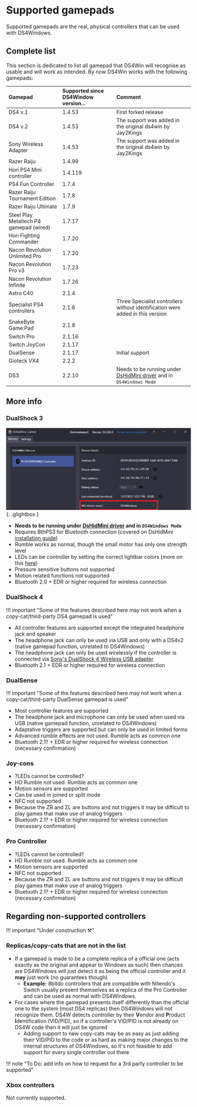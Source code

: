# Supported gamepads

Supported gamepads are the real, physical controllers that can be used with DS4Windows.

## Complete list

This section is dedicated to list all gamepad that DS4Win will recognise as usable and will work as intended. By now DS4Win works with the following gamepads:

| Gamepad | Supported since DS4Window version... | Comment |
| :--- | :--- | :--- |
DS4 v.1 | 1.4.53 | First forked release |
DS4 v.2	| 1.4.53 | The support was added in the original ds4win by Jay2Kings |
Sony Wireless Adapter | 1.4.53 | The support was added in the original ds4win by Jay2Kings
Razer Raiju  | 1.4.99 |
Hori PS4 Mini controller  | 1.4.119  |	
PS4 Fun Controller | 1.7.4	 |
Razer Raiju Tournament Edition | 1.7.8 |	
Razer Raiju Ultimate | 1.7.9	
Steel Play Metaltech P4 gamepad (wired) | 1.7.17 |
Hori Fighting Commander | 1.7.20 |
Nacon Revolution Unlimited Pro | 1.7.20 |
Nacon Revolution Pro v3 | 1.7.23 |
Nacon Revolution Infinite | 1.7.26 |
Astro C40 | 2.1.4 |
Specialist PS4 controllers | 2.1.6 | Three Specialist controllers without identification were added in this version|
SnakeByte Game:Pad | 2.1.8 |
Switch Pro | 2.1.16 |
Switch JoyCon | 2.1.17 |
DualSense | 2.1.17 | Initial support |
Gioteck VX4 | 2.2.2 |
DS3 | 	2.2.10 | Needs to be running under [DsHidMini driver](https://github.com/ViGEm/DsHidMini) and in `DS4Windows Mode` | 

## More info

### DualShock 3

![DS3DS4M](images/DS3DS4M.png){: .glightbox }  

- **Needs to be running under [DsHidMini driver](https://github.com/ViGEm/DsHidMini) and in `DS4Windows Mode`**
- Requires BthPS3 for Bluetooth connection (covered on DsHidMini [installation guide](https://vigem.org/projects/DsHidMini/How-to-Install/))
- Rumble works as normal, though the small motor has only one strength level
- LEDs can be controller by setting the correct lightbar colors (more on this [here](https://vigem.org/projects/DsHidMini/DS4-Mode-User-Guide/))
- Pressure sensitive buttons not supported
- Motion related functions not supported
- Bluetooth 2.0 + EDR or higher required for wireless connection

### DualShock 4

!!! important "Some of the features described here may not work when a copy-cat/third-party DS4 gamepad is used"

- All controller features are supported except the integrated headphone jack and speaker
- The headphone jack can only be used via USB and only with a DS4v2 (native gamepad function, unrelated to DS4Windows)
- The headphone jack can only be used wirelessly if the controller is connected via [Sony's DualShock 4 Wireless USB adapter](../../accessory)
- Bluetooth 2.1 + EDR or higher required for wireless connection

### DualSense

!!! important "Some of the features described here may not work when a copy-cat/third-party DualSense gamepad is used"

- Most controller features are supported
- The headphone jack and microphone can only be used when used via USB (native gamepad function, unrelated to DS4Windows)
- Adaptative triggers are supported but can only be used in limited forms
- Advanced rumble effects are not used. Rumble acts as common one
- Bluetooth 2.1? + EDR or higher required for wireless connection (necessary confirmation)

### Joy-cons

- ?LEDs cannot be controlled?
- HD Rumble not used. Rumble acts as common one
- Motion sensors are supported
- Can be used in joined or split mode
- NFC not supported
- Because the ZR and ZL are buttons and not triggers it may be difficult to play games that make use of analog triggers
- Bluetooth 2.1? + EDR or higher required for wireless connection (necessary confirmation)

### Pro Controller

- ?LEDs cannot be controlled?
- HD Rumble not used. Rumble acts as common one
- Motion sensors are supported
- NFC not supported
- Because the ZR and ZL are buttons and not triggers it may be difficult play games that make use of analog triggers
- Bluetooth 2.1? + EDR or higher required for wireless connection (necessary confirmation)

## Regarding non-supported controllers

!!! important "Under construction ⚒️"

### Replicas/copy-cats that are not in the list

- If a gamepad is made to be a complete replica of a official one (acts exactly as the original and appear to Windows as such) then chances are DS4Windows will just detect it as being the official controller and it __may__ just work (no guarantees though)
    - __Example:__ 8bitdo controllers that are compatible with Nitendo's Switch usually present themselves as a replica of the Pro Controller and can be used as normal with DS4Windows.
- For cases where the gamepad presents itself differently than the official one to the system (most DS4 replicas) then DS4Windows will not recognize them. DS4W detects controller by their **V**endor and **P**roduct **I**dentification (VID/PID), so if a controller's VID/PID is not already on DS4W code then it will just be ignored
    - Adding support to new copy-cats may be as easy as just adding their VID/PID to the code or as hard as making major changes to the internal structures of DS4Windows, so it's not feasible to add support for every single controller out there
    
!!! note "To Do: add info on how to request for a 3rd party controller to be supported"

### Xbox controllers

Not currently supported.






